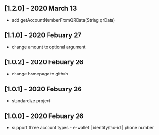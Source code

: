 ## [1.2.0] - 2020 March 13
- add getAccountNumberFromQRData(String qrData)

## [1.1.0] - 2020 Febuary 27
- change amount to optional argument

## [1.0.2] - 2020 Febuary 26
- change homepage to github

## [1.0.1] - 2020 Febuary 26
- standardize project

## [1.0.0] - 2020 Febuary 26

- support three account types - e-wallet | identity/tax-id | phone number
